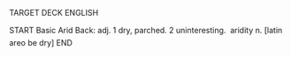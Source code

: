 TARGET DECK
ENGLISH

START
Basic
Arid
Back: adj. 1 dry, parched. 2 uninteresting.  aridity n. [latin areo be dry]
END

